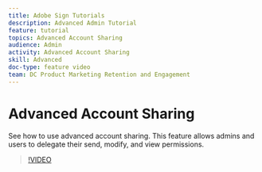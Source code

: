 ```yaml
---
title: Adobe Sign Tutorials
description: Advanced Admin Tutorial
feature: tutorial
topics: Advanced Account Sharing
audience: Admin
activity: Advanced Account Sharing
skill: Advanced
doc-type: feature video
team: DC Product Marketing Retention and Engagement
---
```


# Advanced Account Sharing

See how to use advanced account sharing. This feature allows admins and users to delegate their send, modify, and view permissions.

>[!VIDEO](https://video.tv.adobe.com/v/17363?hidetitle=true)